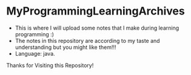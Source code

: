 # MyProgrammingLearningArchives

- This is where I will upload some notes that I make during learning programming :)
- The notes in this repository are according to my taste and understanding but you might like them!!!
- Language: java.

Thanks for Visiting this Repository!
